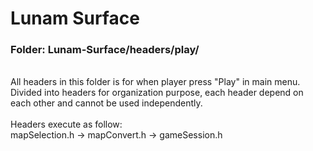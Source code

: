 # Lunam Surface
### Folder: Lunam-Surface/headers/play/
\
All headers in this folder is for when player press "Play" in main menu. \
Divided into headers for organization purpose, each header depend on each other and cannot be used independently. \
\
Headers execute as follow:\
mapSelection.h -> mapConvert.h -> gameSession.h